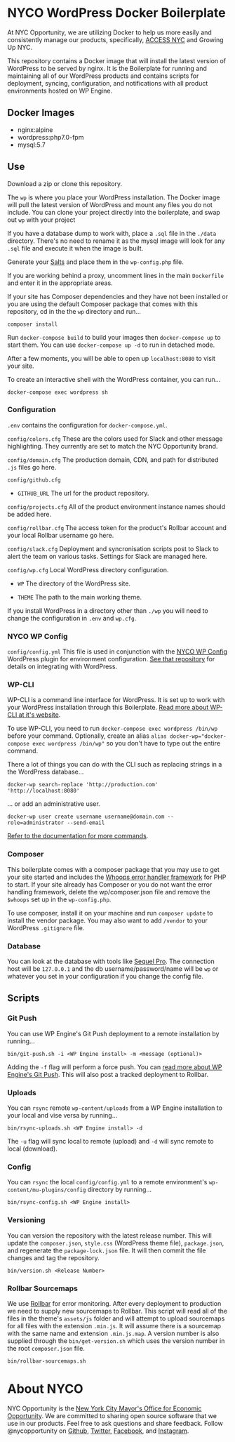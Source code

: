 # NYCO WordPress Docker Boilerplate

At NYC Opportunity, we are utilizing Docker to help us more easily and consistently manage our products, specifically, [ACCESS NYC](https://github.com/CityOfNewYork/ACCESS-NYC) and Growing Up NYC.

This repository contains a Docker image that will install the latest version of WordPress to be served by nginx. It is the Boilerplate for running and maintaining all of our WordPress products and contains scripts for deployment, syncing, configuration, and notifications with all product environments hosted on WP Engine.

## Docker Images

- nginx:alpine
- wordpress:php7.0-fpm
- mysql:5.7

## Use

Download a zip or clone this repository.

The `wp` is where you place your WordPress installation. The Docker image will pull the latest version of WordPress and mount any files you do not include. You can clone your project directly into the boilerplate, and swap out `wp` with your project

If you have a database dump to work with, place a `.sql` file in the `./data` directory. There's no need to rename it as the mysql image will look for any `.sql` file and execute it when the image is built.

Generate your [Salts](https://api.wordpress.org/secret-key/1.1/salt/) and place them in the `wp-config.php` file.

If you are working behind a proxy, uncomment lines in the main `Dockerfile` and enter it in the appropriate areas.

If your site has Composer dependencies and they have not been installed or you are using the default Composer package that comes with this repository, cd in the the `wp` directory and run...

    composer install

Run `docker-compose build` to build your images then `docker-compose up` to start them. You can use `docker-compose up -d` to run in detached mode.

After a few moments, you will be able to open up `localhost:8080` to visit your site.

To create an interactive shell with the WordPress container, you can run...

    docker-compose exec wordpress sh

### Configuration

`.env` contains the configuration for `docker-compose.yml`.

`config/colors.cfg` These are the colors used for Slack and other message highlighting. They currently are set to match the NYC Opportunity brand.

`config/domain.cfg` The production domain, CDN, and path for distributed `.js` files go here.

`config/github.cfg`

- `GITHUB_URL` The url for the product repository.

`config/projects.cfg` All of the product environment instance names should be added here.

`config/rollbar.cfg` The access token for the product's Rollbar account and your local Rollbar username go here.

`config/slack.cfg` Deployment and syncronisation scripts post to Slack to alert the team on various tasks. Settings for Slack are managed here.

`config/wp.cfg` Local WordPress directory configuration.

- `WP` The directory of the WordPress site.

- `THEME` The path to the main working theme.

If you install WordPress in a directory other than `./wp` you will need to change the configuration in `.env` and `wp.cfg`.

### NYCO WP Config

`config/config.yml` This file is used in conjunction with the [NYCO WP Config](https://github.com/cityofnewyork/nyco-wp-config) WordPress plugin for environment configuration. [See that repository](https://github.com/cityofnewyork/nyco-wp-config) for details on integrating with WordPress.

### WP-CLI

WP-CLI is a command line interface for WordPress. It is set up to work with your WordPress installation through this Boilerplate. [Read more about WP-CLI at it's website](https://wp-cli.org/).

To use WP-CLI, you need to run `docker-compose exec wordpress /bin/wp` before your command. Optionally, create an alias `alias docker-wp="docker-compose exec wordpress /bin/wp"` so you don't have to type out the entire command.

There a lot of things you can do with the CLI such as replacing strings in a the WordPress database...

    docker-wp search-replace 'http://production.com' 'http://localhost:8080'

... or add an administrative user.

    docker-wp user create username username@domain.com --role=administrator --send-email

[Refer to the documentation for more commands](https://developer.wordpress.org/cli/commands/).

### Composer

This boilerplate comes with a composer package that you may use to get your site started and includes the [Whoops error handler framework](https://github.com/filp/whoops) for PHP to start. If your site already has Composer or you do not want the error handling framework, delete the wp/composer.json file and remove the `$whoops` set up in the `wp-config.php`.

To use composer, install it on your machine and run `composer update` to install the vendor package. You may also want to add `/vendor` to your WordPress `.gitignore` file.

### Database

You can look at the database with tools like [Sequel Pro](https://www.sequelpro.com/). The connection host will be `127.0.0.1` and the db username/password/name will be `wp` or whatever you set in your configuration if you change the config file.

## Scripts

### Git Push

You can use WP Engine's Git Push deployment to a remote installation by running...

    bin/git-push.sh -i <WP Engine install> -m <message (optional)>

Adding the `-f` flag will perform a force push. You can [read more about WP Engine's Git Push](https://wpengine.com/git/). This will also post a tracked deployment to Rollbar.

### Uploads

You can `rsync` remote `wp-content/uploads` from a WP Engine installation to your local and vise versa by running...

    bin/rsync-uploads.sh <WP Engine install> -d

The `-u` flag will sync local to remote (upload) and `-d` will sync remote to local (download).

### Config

You can `rsync` the local `config/config.yml` to a remote environment's `wp-content/mu-plugins/config` directory by running...

    bin/rsync-config.sh <WP Engine install>

### Versioning

You can version the repository with the latest release number. This will update the `composer.json`, `style.css` (WordPress theme file), `package.json`, and regenerate the `package-lock.json` file. It will then commit the file changes and tag the repository.

    bin/version.sh <Release Number>

### Rollbar Sourcemaps

We use [Rollbar](https://rollbar.com) for error monitoring. After every deployment to production we need to supply new sourcemaps to Rollbar. This script will read all of the files in the theme's `assets/js` folder and will attempt to upload sourcemaps for all files with the extension `.min.js`. It will assume there is a sourcemap with the same name and extension `.min.js.map`. A version number is also supplied through the `bin/get-version.sh` which uses the version number in the root `composer.json` file.

    bin/rollbar-sourcemaps.sh

# About NYCO

NYC Opportunity is the [New York City Mayor's Office for Economic Opportunity](http://nyc.gov/opportunity). We are committed to sharing open source software that we use in our products. Feel free to ask questions and share feedback. Follow @nycopportunity on [Github](https://github.com/orgs/CityOfNewYork/teams/nycopportunity), [Twitter](https://twitter.com/nycopportunity), [Facebook](https://www.facebook.com/NYCOpportunity/), and [Instagram](https://www.instagram.com/nycopportunity/).
